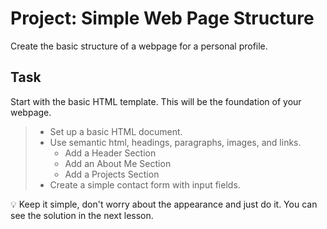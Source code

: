 # Project: Simple Web Page Structure

Create the basic structure of a webpage for a personal profile.

## Task
Start with the basic HTML template. This will be the foundation of your webpage.

 > - Set up a basic HTML document.
 > - Use semantic html, headings, paragraphs, images, and links. 
 >   - Add a Header Section
 >   - Add an About Me Section
 >   - Add a Projects Section
 > - Create a simple contact form with input fields.

💡 Keep it simple, don't worry about the appearance and just do it. You can see the solution in the next lesson.